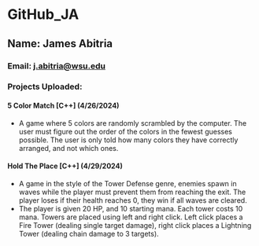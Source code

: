 # GitHub_JA
## Name: James Abitria <br>
### Email: j.abitria@wsu.edu <br>

### Projects Uploaded: <br>
#### 5 Color Match [C++] (4/26/2024) <br>
- A game where 5 colors are randomly scrambled by the computer. The user must figure out the order of the colors in the fewest guesses possible. The user is only told how many colors they have correctly arranged, and not which ones. <br>
#### Hold The Place [C++] (4/29/2024) <br>
- A game in the style of the Tower Defense genre, enemies spawn in waves while the player must prevent them from reaching the exit. The player loses if their health reaches 0, they win if all waves are cleared. <br>
- The player is given 20 HP, and 10 starting mana. Each tower costs 10 mana. Towers are placed using left and right click. Left click places a Fire Tower (dealing single target damage), right click places a Lightning Tower (dealing chain damage to 3 targets).
